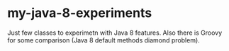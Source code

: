 # my-java-8-experiments
Just few classes to experimetn with Java 8 features. Also there is Groovy for some comparison (Java 8 default methods diamond problem). 
